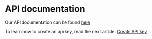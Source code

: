 # API documentation

Our API documentation can be found [here](https://api.powerpanel.io/docs/)

To learn how to create an api key, read the next article:
[Create API key](/create_api_key.md)
